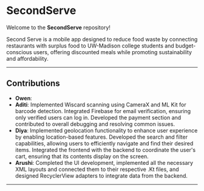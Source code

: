 # SecondServe 

Welcome to the **SecondServe** repository! 

Second Serve is a mobile app designed to reduce food waste by connecting restaurants with surplus food to UW-Madison college students and budget-conscious users, offering discounted meals while promoting sustainability and affordability. 

---

## Contributions

- **Owen**: 
- **Aditi**: Implemented Wiscard scanning using CameraX and ML Kit for barcode detection. Integrated Firebase for email verification, ensuring only verified users can log in. Developed the payment section and contributed to overall debugging and resolving common issues.
- **Diya**: Implemented geolocation functionality to enhance user experience by enabling location-based features. Developed the search and filter capabilities, allowing users to efficiently navigate and find their desired items. Integrated the frontend with the backend to coordinate the user's cart, ensuring that its contents display on the screen.
- **Arushi**: Completed the UI development, implemented all the necessary XML layouts and connected them to their respective .Kt files, and designed RecyclerView adapters to integrate data from the backend.

---
